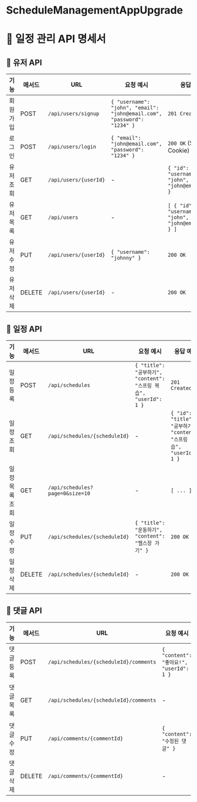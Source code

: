 # ScheduleManagementAppUpgrade

# 📘 일정 관리 API 명세서

## 👤 유저 API

| 기능 | 메서드 | URL | 요청 예시 | 응답 예시 |
|------|--------|-----|-----------|-----------|
| 회원가입 | POST | `/api/users/signup` | `{ "username": "john", "email": "john@email.com", "password": "1234" }` | `201 Created` |
| 로그인 | POST | `/api/users/login` | `{ "email": "john@email.com", "password": "1234" }` | `200 OK` (Set-Cookie) |
| 유저 조회 | GET | `/api/users/{userId}` | - | `{ "id": 1, "username": "john", "email": "john@email.com" }` |
| 유저 목록 | GET | `/api/users` | - | `[ { "id": 1, "username": "john", "email": "john@email.com" } ]` |
| 유저 수정 | PUT | `/api/users/{userId}` | `{ "username": "johnny" }` | `200 OK` |
| 유저 삭제 | DELETE | `/api/users/{userId}` | - | `200 OK` |

## 📅 일정 API

| 기능 | 메서드 | URL | 요청 예시 | 응답 예시 |
|------|--------|-----|-----------|-----------|
| 일정 등록 | POST | `/api/schedules` | `{ "title": "공부하기", "content": "스프링 복습", "userId": 1 }` | `201 Created` |
| 일정 조회 | GET | `/api/schedules/{scheduleId}` | - | `{ "id": 1, "title": "공부하기", "content": "스프링 복습", "userId": 1 }` |
| 일정 목록 조회 | GET | `/api/schedules?page=0&size=10` | - | `[ ... ]` |
| 일정 수정 | PUT | `/api/schedules/{scheduleId}` | `{ "title": "운동하기", "content": "헬스장 가기" }` | `200 OK` |
| 일정 삭제 | DELETE | `/api/schedules/{scheduleId}` | - | `200 OK` |

## 💬 댓글 API

| 기능 | 메서드 | URL | 요청 예시 | 응답 예시 |
|------|--------|-----|-----------|-----------|
| 댓글 등록 | POST | `/api/schedules/{scheduleId}/comments` | `{ "content": "좋아요!", "userId": 1 }` | `201 Created` |
| 댓글 목록 | GET | `/api/schedules/{scheduleId}/comments` | - | `[ { "id": 1, "content": "좋아요!", "userId": 1 } ]` |
| 댓글 수정 | PUT | `/api/comments/{commentId}` | `{ "content": "수정된 댓글" }` | `200 OK` |
| 댓글 삭제 | DELETE | `/api/comments/{commentId}` | - | `200 OK` |

